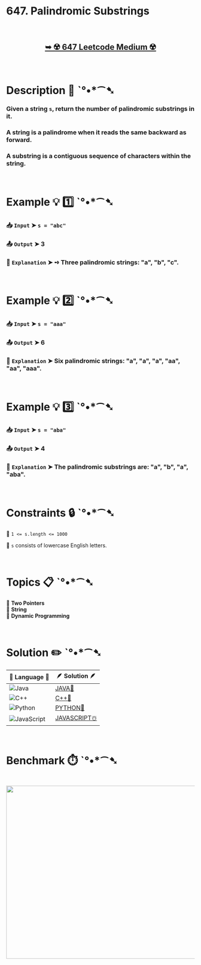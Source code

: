 # 647. Palindromic Substrings

</br>

<h2 align="center">

<a href="https://leetcode.com/problems/palindromic-substrings/description/"><strong>➥ ☢️ 647 Leetcode Medium ☢️ </strong></a>

</h2>

</br>

# Description 📜 ˋ°•\*⁀➷

### Given a string `s`, return the number of palindromic substrings in it. 

### A string is a palindrome when it reads the same backward as forward. 

### A substring is a contiguous sequence of characters within the string.

</br>

# Example 💡 1️⃣ ˋ°•\*⁀➷

### 📥 `Input` ➤ `s = "abc"`

### 📤 `Output` ➤ 3

### 🔦 `Explanation` ➤ ➺ Three palindromic strings: "a", "b", "c".

</br>

# Example 💡 2️⃣ ˋ°•\*⁀➷

### 📥 `Input` ➤ `s = "aaa"`

### 📤 `Output` ➤ 6

### 🔦 `Explanation` ➤ Six palindromic strings: "a", "a", "a", "aa", "aa", "aaa".

</br>

# Example 💡 3️⃣ ˋ°•\*⁀➷

### 📥 `Input` ➤ `s = "aba"`

### 📤 `Output` ➤ 4

### 🔦 `Explanation` ➤ The palindromic substrings are: "a", "b", "a", "aba".

</br>

# Constraints 🔒 ˋ°•\*⁀➷

🔹 `1 <= s.length <= 1000` </br>

🔹 `s` consists of lowercase English letters. </br>

</br>

# Topics 📋 ˋ°•\*⁀➷

🔸 **Two Pointers** </br>
🔸 **String** </br>
🔸 **Dynamic Programming** </br>

</br>

# Solution ✏️ ˋ°•*⁀➷

| 📒 Language 📒  | 🪶 Solution 🪶 |
| ------------- | ------------- |
|  ![Java](https://img.shields.io/badge/java-%23ED8B00.svg?style=for-the-badge&logo=openjdk&logoColor=white)  | [JAVA🍁]() |
|  ![C++](https://img.shields.io/badge/c++-%2300599C.svg?style=for-the-badge&logo=c%2B%2B&logoColor=white)  | [C++🎲]()  |
|  ![Python](https://img.shields.io/badge/python-3670A0?style=for-the-badge&logo=python&logoColor=ffdd54)    | [PYTHON🍰]() |
| ![JavaScript](https://img.shields.io/badge/javascript-%23323330.svg?style=for-the-badge&logo=javascript&logoColor=%23F7DF1E)   | [JAVASCRIPT☃️]() |

</br>

# Benchmark ⏱️ ˋ°•*⁀➷

<h1  align="center" >

<img src ="" width = "700px" height="462px" />

</h1>
